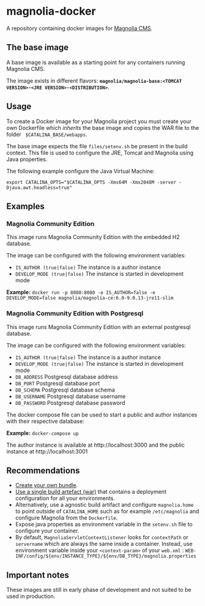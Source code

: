 # magnolia-docker
A repository containing docker images for [Magnolia CMS](http://magnolia-cms.com/).

## The base image
A base image is available as a starting point for any containers running Magnolia CMS.

The image exists in different flavors: **`magnolia/magnolia-base:<TOMCAT VERSION>-<JRE VERSION>-<DISTRIBUTION>`**.

## Usage
To create a Docker image for your Magnolia project you must create your own Dockerfile which _inherits_ the base image and copies the WAR file to the folder ``` $CATALINA_BASE/webapps```.

The base image expects the file ``files/setenv.sh`` be present in the build context. This file is used to configure the JRE, Tomcat and Magnolia using Java properties. 

The following example configure the Java Virtual Machine:

````
export CATALINA_OPTS="$CATALINA_OPTS -Xms64M -Xmx2048M -server -Djava.awt.headless=true"
````
## Examples

### Magnolia Community Edition
This image runs Magnolia Community Edition with the embedded H2 database. 

The image can be configured with the following environment variables:
- `IS_AUTHOR (true|false)` The instance is a author instance
- `DEVELOP_MODE (true|false)` The instance is started in development mode

**Example:** 
```docker run -p 8080:8080 -e IS_AUTHOR=false -e DEVELOP_MODE=false magnolia/magnolia-ce:6.0-9.0.13-jre11-slim```

### Magnolia Community Edition with Postgresql
This image runs Magnolia Community Edition with an external postgresql database. 

The image can be configured with the following environment variables:
- `IS_AUTHOR (true|false)` The instance is a author instance
- `DEVELOP_MODE (true|false)` The instance is started in development mode
- `DB_ADDRESS` Postgresql database address
- `DB_PORT` Postgresql database port
- `DB_SCHEMA` Postgresql database schema
- `DB_USERNAME` Postgresql database username
- `DB_PASSWORD` Postgresql database password

The docker compose file can be used to start a public and author instances with their respective database:

**Example:**
```docker-compose up```

The author instance is available at http://localhost:3000 and the public instance at http://localhost:3001

## Recommendations
- [Create your own bundle](https://documentation.magnolia-cms.com/display/DOCS60/Creating+a+custom+bundle).
- [Use a single build artefact (war)](https://documentation.magnolia-cms.com/display/DOCS60/WAR+file+with+multiple+configurations) that contains a deployment configuration for all your environments.
- Alternatively, use a agnostic build artifact and configure `magnolia.home` to point outside of `CATALINA_HOME` such as for example `/etc/magnolia` and configure Magnolia from the `Dockerfile`.
- Expose java properties as environment variable in the `setenv.sh` file to configure your container.
- By default, `MagnoliaServletContextListener` looks for `contextPath` or `servername` which are always the same inside a container. Instead, use environment variable inside your `<context-param>` of your `web.xml` : `WEB-INF/config/${env/INSTANCE_TYPE}/${env/DB_TYPE}/magnolia.properties`


## Important notes
These images are still in early phase of development and not suited to be used in production.
